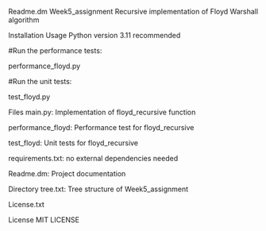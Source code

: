 Readme.dm
Week5_assignment
Recursive implementation of Floyd Warshall algorithm

Installation
Usage
Python version 3.11 recommended

#Run the performance tests:

performance_floyd.py

#Run the unit tests:

test_floyd.py

Files
main.py: Implementation of floyd_recursive function

performance_floyd: Performance test for floyd_recursive

test_floyd: Unit tests for floyd_recursive

requirements.txt: no external dependencies needed

Readme.dm: Project documentation

Directory tree.txt: Tree structure of Week5_assignment

License.txt

License
MIT LICENSE
